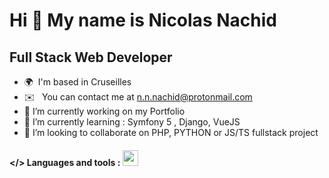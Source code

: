 Hi 👋 My name is Nicolas Nachid
===============================

Full Stack Web Developer
------------------------

* 🌍  I'm based in Cruseilles
*  ✉️   You can contact me at [n.n.nachid@protonmail.com](mailto:n.n.nachid@protonmail.com)
* 🔭 I’m currently working on my Portfolio
* 🌱 I’m currently learning : Symfony 5 , Django, VueJS
* 👯 I’m looking to collaborate on PHP, PYTHON or JS/TS fullstack project
#### </> Languages and tools : <img width="25px" src="https://cdn.jsdelivr.net/gh/devicons/devicon/icons/docker/docker-plain-wordmark.svg" /> 
